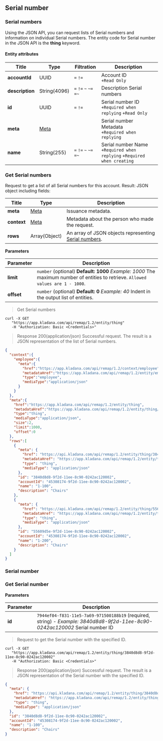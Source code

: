 ## Serial number
### Serial numbers
Using the JSON API, you can request lists of Serial numbers and information on individual Serial numbers. The entity code for Serial number in the JSON API is the **thing** keyword.

#### Entity attributes
| Title    | Type   | Filtration    | Description  |
| ---------------- | ----------------- | ---------------- | ------------- |
| **accountId**   | UUID                                               | `=` `!=`               | Account ID<br>`+Read Only`                                                |
| **description** | String(4096)                                       | `=` `!=` `~` `~=` `=~` | Description Serial numbers                                                |
| **id**          | UUID                                               | `=` `!=`               | Serial number ID<br>`+Required when replying` `+Read Only`                |
| **meta**        | [Meta](../#kladana-json-api-general-info-metadata) |                        | Serial number Metadata<br>`+Required when replying`                      |
| **name**        | String(255)                                        | `=` `!=` `~` `~=` `=~` | Serial number Name<br>`+Required when replying` `+Required when creating` |

### Get Serial numbers
Request to get a list of all Serial numbers for this account.
Result: JSON object including fields:

| Title       | Type    | Description   |
| ------------ | --------------- | ------------- |
| **meta**    | [Meta](../#kladana-json-api-general-info-metadata)   | Issuance metadata.                                                                      |
| **context** | [Meta](../#kladana-json-api-general-info-metadata)   | Metadata about the person who made the request.                                         |
| **rows**    | Array(Object)                                        | An array of JSON objects representing [Serial numbers](../dictionaries/#entities-serial-number). |

**Parameters**

| Parameter  | Description |
| ---------- | ----------- |
| **limit**  | `number` (optional) **Default: 1000** *Example: 1000* The maximum number of entities to retrieve. `Allowed values are 1 - 1000`. |
| **offset** | `number` (optional) **Default: 0** *Example: 40* Indent in the output list of entities.                                          |

> Get Serial numbers

```shell
curl -X GET
   "https://app.kladana.com/api/remap/1.2/entity/thing"
   -H "Authorization: Basic <Credentials>"
```

> Response 200(application/json)
Successful request. The result is a JSON representation of the list of Serial numbers.

```json
{
  "context":{
    "employee":{
      "meta":{
        "href":"https://app.kladana.com/api/remap/1.2/context/employee",
        "metadataHref":"https://app.kladana.com/api/remap/1.2/entity/employee/metadata",
        "type":"employee",
        "mediaType":"application/json"
      }
    }
  },
  "meta":{
    "href":"https://app.kladana.com/api/remap/1.2/entity/thing",
    "metadataHref":"https://app.kladana.com/api/remap/1.2/entity/thing/metadata",
    "type":"thing",
    "mediaType":"application/json",
    "size":2,
    "limit":1000,
    "offset":0
  },
  "rows":[
    {
      "meta": {
        "href": "https://api.kladana.com/api/remap/1.2/entity/thing/3840d8d8-9f2d-11ee-8c90-0242ac120002",
        "metadataHref": "https://app.kladana.com/api/remap/1.2/entity/thing/metadata",
        "type": "thing",
        "mediaType": "application/json"
      },
      "id": "3840d8d8-9f2d-11ee-8c90-0242ac120002",
      "accountId": "45308174-9f2d-11ee-8c90-0242ac120002",
      "name": "1-100",
      "description": "Chairs"
    },
    {
      "meta": {
        "href": "https://api.kladana.com/api/remap/1.2/entity/thing/55609d5e-9f2d-11ee-8c90-0242ac120002",
        "metadataHref": "https://app.kladana.com/api/remap/1.2/entity/thing/metadata",
        "type": "thing",
        "mediaType": "application/json"
      },
      "id": "55609d5e-9f2d-11ee-8c90-0242ac120002",
      "accountId": "45308174-9f2d-11ee-8c90-0242ac120002",
      "name": "1-200",
      "description": "Chairs"
    }
  ]
}
```

### Serial number
### Get Serial number

**Parameters**

| Parameter | Description  |
| --------- | ------------ |
| **id**    | `7944ef04-f831-11e5-7a69-971500188b19` (required, string) - *Example: 3840d8d8-9f2d-11ee-8c90-0242ac120002* Serial number ID |

> Request to get the Serial number with the specified ID.

```shell
curl -X GET
   "https://app.kladana.com/api/remap/1.2/entity/thing/3840d8d8-9f2d-11ee-8c90-0242ac120002"
   -H "Authorization: Basic <Credentials>"
```

> Response 200(application/json)
Successful request. The result is a JSON representation of the Serial number with the specified ID.

```json
{
  "meta": {
    "href": "https://api.kladana.com/api/remap/1.2/entity/thing/3840d8d8-9f2d-11ee-8c90-0242ac120002",
    "metadataHref": "https://app.kladana.com/api/remap/1.2/entity/thing/metadata",
    "type": "thing",
    "mediaType": "application/json"
  },
  "id": "3840d8d8-9f2d-11ee-8c90-0242ac120002",
  "accountId": "45308174-9f2d-11ee-8c90-0242ac120002",
  "name": "1-100",
  "description": "Chairs"
}
```
